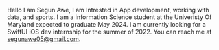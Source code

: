 Hello I am Segun Awe,
I am Intrested in App development, working with data, and sports.
I am a information Science student at the Univeristy Of Maryland expected to graduate May 2024.
I am currently looking for a SwiftUI iOS dev internship for the summer of 2022.
You can reach me at segunawe05@gmail.com.

<!---
SegunAwe05/SegunAwe05 is a ✨ special ✨ repository because its `README.md` (this file) appears on your GitHub profile.
You can click the Preview link to take a look at your changes.
--->
